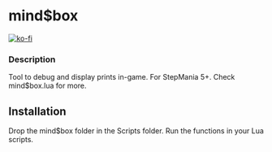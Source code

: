 

# mind$box

[![ko-fi](https://ko-fi.com/img/githubbutton_sm.svg)](https://ko-fi.com/W7W32691S)

### Description

Tool to debug and display prints in-game. For StepMania 5+.
Check mind$box.lua for more.

## Installation

Drop the mind$box folder in the Scripts folder.
Run the functions in your Lua scripts.

 
